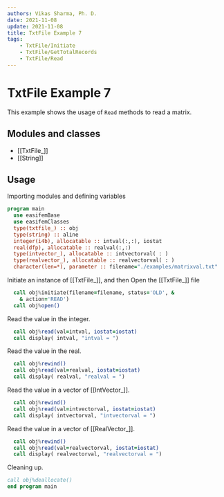 ```yaml
---
authors: Vikas Sharma, Ph. D.
date: 2021-11-08
update: 2021-11-08
title: TxtFile Example 7
tags:
    - TxtFile/Initiate
    - TxtFile/GetTotalRecords
    - TxtFile/Read
---
```


# TxtFile Example 7

This example shows the usage of `Read` methods to read a matrix.

## Modules and classes

- [[TxtFile_]]
- [[String]]

## Usage

Importing modules and defining variables

``` fortran
program main
  use easifemBase
  use easifemClasses
  type(txtfile_) :: obj
  type(string) :: aline
  integer(i4b), allocatable :: intval(:,:), iostat
  real(dfp), allocatable :: realval(:,:)
  type(intvector_), allocatable :: intvectorval( : )
  type(realvector_), allocatable :: realvectorval( : )
  character(len=*), parameter :: filename="./examples/matrixval.txt"
```

Initiate an instance of [[TxtFile_]], and then Open the [[TxtFile_]] file

```fortran
  call obj%initiate(filename=filename, status='OLD', &
    & action='READ')
  call obj%open()
```

Read the value in the integer.

```fortran
  call obj%read(val=intval, iostat=iostat)
  call display( intval, "intval = ")
```

Read the value in the real.

```fortran
  call obj%rewind()
  call obj%read(val=realval, iostat=iostat)
  call display( realval, "realval = ")
```

Read the value in a vector of [[IntVector_]].

```fortran
  call obj%rewind()
  call obj%read(val=intvectorval, iostat=iostat)
  call display( intvectorval, "intvectorval = ")
```

Read the value in a vector of [[RealVector_]].

```fortran
  call obj%rewind()
  call obj%read(val=realvectorval, iostat=iostat)
  call display( realvectorval, "realvectorval = ")
```

Cleaning up.

```fortran
call obj%deallocate()
end program main
```
